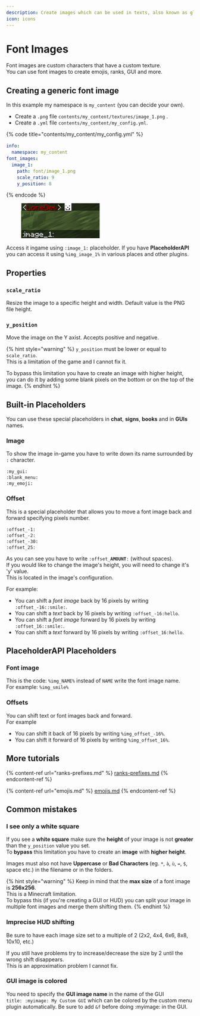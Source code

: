 ```yaml
---
description: Create images which can be used in texts, also known as glyphs and symbols
icon: icons
---
```


# Font Images

Font images are custom characters that have a custom texture.\
You can use font images to create emojis, ranks, GUI and more.

## Creating a generic font image

In this example my namespace is `my_content` (you can decide your own).

* Create a `.png` file `contents/my_content/textures/image_1.png` .
* Create a `.yml` file `contents/my_content/my_config.yml`.

{% code title="contents/my_content/my_config.yml" %}
```yaml
info:
  namespace: my_content
font_images:
  image_1:
    path: font/image_1.png
    scale_ratio: 9
    y_position: 8
```
{% endcode %}

<figure><img src="../../.gitbook/assets/image (7).png" alt=""><figcaption></figcaption></figure>

Access it ingame using `:image_1:` placeholder. If you have **PlaceholderAPI** you can access it using `%img_image_1%` in various places and other plugins.

## Properties

### `scale_ratio`

Resize the image to a specific height and width. Default value is the PNG file height.

### `y_position`

Move the image on the Y axist. Accepts positive and negative.

{% hint style="warning" %}
`y_position` must be lower or equal to `scale_ratio`.\
This is a limitation of the game and I cannot fix it.

To bypass this limitation you have to create an image with higher height, you can do it by adding some blank pixels on the bottom or on the top of the image.
{% endhint %}

## Built-in Placeholders

You can use these special placeholders in **chat**, **signs**, **books** and in **GUIs** names.

### Image

To show the image in-game you have to write down its name surrounded by `:` character.

```
:my_gui:
:blank_menu:
:my_emoji:
```

### Offset

This is a special placeholder that allows you to move a font image back and forward specifying pixels number.

```
:offset_-1:
:offset_-2:
:offset_-30:
:offset_25:
```

As you can see you have to write `:offset_`**`AMOUNT`**`:` (without spaces).\
If you would like to change the image's height, you will need to change it's 'y' value.\
This is located in the image's configuration.

For example:

* You can shift a _font image_ back by 16 pixels by writing `:offset_-16::smile:`.
* You can shift a _text_ back by 16 pixels by writing `:offset_-16:hello`.
* You can shift a _font image_ forward by 16 pixels by writing `:offset_16::smile:`.
* You can shift a _text_ forward by 16 pixels by writing `:offset_16:hello`.

## PlaceholderAPI Placeholders

### Font image

This is the code: `%img_NAME%` instead of `NAME` write the font image name.\
For example: `%img_smile%`

### Offsets

You can shift text or font images back and forward.\
For example

* You can shift it back of 16 pixels by writing `%img_offset_-16%`.
* You can shift it forward of 16 pixels by writing `%img_offset_16%`.

## More tutorials

{% content-ref url="ranks-prefixes.md" %}
[ranks-prefixes.md](ranks-prefixes.md)
{% endcontent-ref %}

{% content-ref url="emojis.md" %}
[emojis.md](emojis.md)
{% endcontent-ref %}

## Common mistakes

### I see only a white square

If you see a **white square** make sure the **height** of your image is not **greater** than the `y_position` value you set.\
To **bypass** this limitation you have to create an **image** with **higher height**.

Images must also not have **Uppercase** or **Bad Characters** (eg. `*`, `à`, `ù`, `=`, `$`, space etc.) in the filename or in the folders.

{% hint style="warning" %}
Keep in mind that the **max size** of a font image is **256x256**.\
This is a Minecraft limitation.\
To bypass this (if you're creating a GUI or HUD) you can split your image in multiple font images and merge them shifting them.
{% endhint %}

### Imprecise HUD shifting

Be sure to have each image size set to a multiple of 2 (2x2, 4x4, 6x6, 8x8, 10x10, etc.)

If you still have problems try to increase/decrease the size by 2 until the wrong shift disappears.\
This is an approximation problem I cannot fix.

### GUI image is colored

You need to specify the **GUI image name** in the name of the GUI\
`title: :myimage: My Custom GUI` which can be colored by the custom menu plugin automatically. Be sure to add `&f` before doing :myimage: in the GUI.
